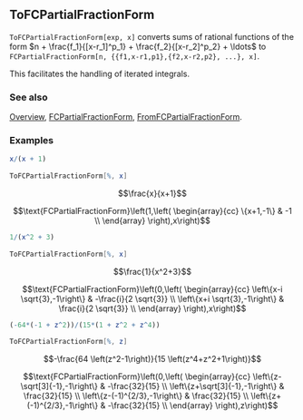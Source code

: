 ## ToFCPartialFractionForm

`ToFCPartialFractionForm[exp, x]` converts sums of rational functions of the form $n + \frac{f_1}{[x-r_1]^p_1} + \frac{f_2}{[x-r_2]^p_2} + \ldots$ to `FCPartialFractionForm[n, {{f1,x-r1,p1},{f2,x-r2,p2}, ...}, x]`.

This facilitates the handling of iterated integrals.

### See also

[Overview](Extra/FeynCalc.md), [FCPartialFractionForm](FCPartialFractionForm.md), [FromFCPartialFractionForm](FromFCPartialFractionForm.md).

### Examples

```mathematica
x/(x + 1) 
 
ToFCPartialFractionForm[%, x]
```

$$\frac{x}{x+1}$$

$$\text{FCPartialFractionForm}\left(1,\left(
\begin{array}{cc}
 \{x+1,-1\} & -1 \\
\end{array}
\right),x\right)$$

```mathematica
1/(x^2 + 3) 
 
ToFCPartialFractionForm[%, x]
```

$$\frac{1}{x^2+3}$$

$$\text{FCPartialFractionForm}\left(0,\left(
\begin{array}{cc}
 \left\{x-i \sqrt{3},-1\right\} & -\frac{i}{2 \sqrt{3}} \\
 \left\{x+i \sqrt{3},-1\right\} & \frac{i}{2 \sqrt{3}} \\
\end{array}
\right),x\right)$$

```mathematica
(-64*(-1 + z^2))/(15*(1 + z^2 + z^4)) 
 
ToFCPartialFractionForm[%, z]
```

$$-\frac{64 \left(z^2-1\right)}{15 \left(z^4+z^2+1\right)}$$

$$\text{FCPartialFractionForm}\left(0,\left(
\begin{array}{cc}
 \left\{z-\sqrt[3]{-1},-1\right\} & -\frac{32}{15} \\
 \left\{z+\sqrt[3]{-1},-1\right\} & \frac{32}{15} \\
 \left\{z-(-1)^{2/3},-1\right\} & \frac{32}{15} \\
 \left\{z+(-1)^{2/3},-1\right\} & -\frac{32}{15} \\
\end{array}
\right),z\right)$$
